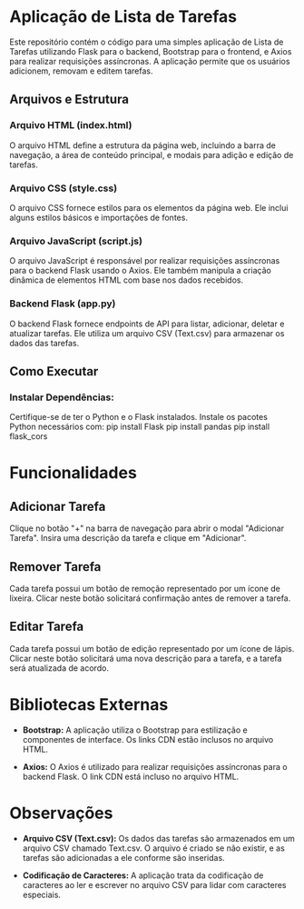 # Aplicação de Lista de Tarefas

Este repositório contém o código para uma simples aplicação de Lista de Tarefas utilizando Flask para o backend, Bootstrap para o frontend, e Axios para realizar requisições assíncronas. A aplicação permite que os usuários adicionem, removam e editem tarefas.

## Arquivos e Estrutura

### Arquivo HTML (index.html)

O arquivo HTML define a estrutura da página web, incluindo a barra de navegação, a área de conteúdo principal, e modais para adição e edição de tarefas.

### Arquivo CSS (style.css)

O arquivo CSS fornece estilos para os elementos da página web. Ele inclui alguns estilos básicos e importações de fontes.

### Arquivo JavaScript (script.js)

O arquivo JavaScript é responsável por realizar requisições assíncronas para o backend Flask usando o Axios. Ele também manipula a criação dinâmica de elementos HTML com base nos dados recebidos.

### Backend Flask (app.py)

O backend Flask fornece endpoints de API para listar, adicionar, deletar e atualizar tarefas. Ele utiliza um arquivo CSV (Text.csv) para armazenar os dados das tarefas.

## Como Executar

### Instalar Dependências:

Certifique-se de ter o Python e o Flask instalados. Instale os pacotes Python necessários com:
pip install Flask 
pip install pandas 
pip install flask_cors


# Funcionalidades

## Adicionar Tarefa

Clique no botão "+" na barra de navegação para abrir o modal "Adicionar Tarefa". Insira uma descrição da tarefa e clique em "Adicionar".

## Remover Tarefa

Cada tarefa possui um botão de remoção representado por um ícone de lixeira. Clicar neste botão solicitará confirmação antes de remover a tarefa.

## Editar Tarefa

Cada tarefa possui um botão de edição representado por um ícone de lápis. Clicar neste botão solicitará uma nova descrição para a tarefa, e a tarefa será atualizada de acordo.

# Bibliotecas Externas

- **Bootstrap:**
  A aplicação utiliza o Bootstrap para estilização e componentes de interface. Os links CDN estão inclusos no arquivo HTML.

- **Axios:**
  O Axios é utilizado para realizar requisições assíncronas para o backend Flask. O link CDN está incluso no arquivo HTML.

# Observações

- **Arquivo CSV (Text.csv):**
  Os dados das tarefas são armazenados em um arquivo CSV chamado Text.csv. O arquivo é criado se não existir, e as tarefas são adicionadas a ele conforme são inseridas.

- **Codificação de Caracteres:**
  A aplicação trata da codificação de caracteres ao ler e escrever no arquivo CSV para lidar com caracteres especiais.
